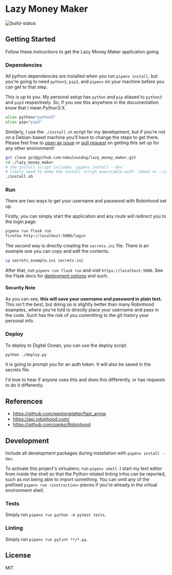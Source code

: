 # Lazy Money Maker

![build-status](https://travis-ci.org/nebulousdog/lazy_money_maker.svg?branch=master)

## Getting Started

Follow these instructions to get the Lazy Money Maker application going.

### Dependencies

All python dependencies are installed when you run `pipenv install`, but you're going to need `python3`, `pip3`, and `pipenv` on your machine before you can get to that step.

This is up to you. My personal setup has `python` and `pip` aliased to `python3` and `pip3` respectively. So, if you see this anywhere in the documentation know that I mean Python3.X.

```bash
alias python="python3"
alias pip="pip3"
```

Similarly, I use the `./install.sh` script for my development, but if you're not on a Debian-based machine you'll have to change the steps to get there. Please feel free to [open an issue](https://github.com/nebulousdog/lazy_money_maker/issues) or [pull request](https://github.com/nebulousdog/lazy_money_maker/pulls) on getting this set up for any other environment!

```bash
git clone git@github.com:nebulousdog/lazy_money_maker.git
cd ./lazy_money_maker
# the install script includes `pipenv install --dev`
# likely need to make the install script executable with `chmod +x ./install.sh`
./install.sh
```

### Run

There are two ways to get your username and password with Robinhood set up.

Firstly, you can simply start the application and any route will redirect you to the login page.

```bash
pipenv run flask run
firefox http://localhost:5000/login
```

The second way is directly creating the `secrets.ini` file. There is an example one you can copy and edit the contents.

```bash
cp secrets_example.ini secrets.ini
```

After that, run `pipenv run flask run` and visit `https://localhost:5000`. See the Flask docs for [deployment options](http://flask.pocoo.org/docs/1.0/deploying/#deployment) and such.

#### Security Note

As you can see, **this will save your username and password in plain text.** This isn't the best, but doing so is slightly better than many Robinhood examples, where you're told to directly place your username and pass in the code. Such has the risk of you committing to the git history your personal info.

### Deploy

To deploy to Digital Ocean, you can use the deploy script.

```bash
python ./deploy.py
```

It is going to prompt you for an auth token. It will also be saved in the secrets file.

I'd love to hear if anyone uses this and does this differently, or has requests to do it differently.

## References

* https://github.com/westonplatter/fast_arrow
* https://api.robinhood.com/
* https://github.com/sanko/Robinhood

## Development

Include all development packages during installation with `pipenv install --dev`.

To activate this project's virtualenv, run `pipenv shell`. I start my text editor from inside the shell so that the Python related linting infos can be reported, such as not being able to import something. You can omit any of the prefixed `pipenv run <instruction>` pieces if you're already in the virtual environment shell.

### Tests

Simply run `pipenv run python -m pytest tests`.

### Linting

Simply run `pipenv run pylint **/*.py`.

## License

MIT
